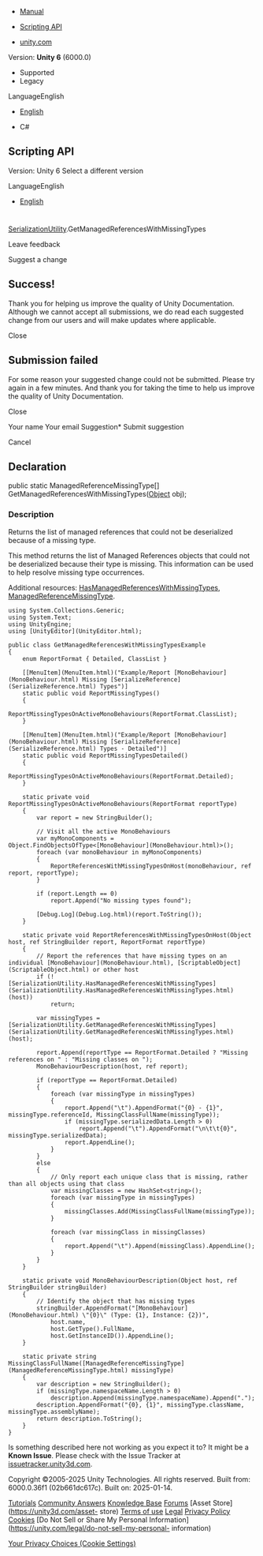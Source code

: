 [ ]()

  * [Manual](../Manual/index.html)
  * [Scripting API](../ScriptReference/index.html)

  * [unity.com](https://unity.com/)

Version: **Unity 6** (6000.0)

  * Supported
  * Legacy

LanguageEnglish

  * [English]()

  * C#

[ ](https://docs.unity3d.com)

## Scripting API

Version: Unity 6 Select a different version

LanguageEnglish

  * [English]()

#
[SerializationUtility](SerializationUtility.html).GetManagedReferencesWithMissingTypes

Leave feedback

Suggest a change

## Success!

Thank you for helping us improve the quality of Unity Documentation. Although
we cannot accept all submissions, we do read each suggested change from our
users and will make updates where applicable.

Close

## Submission failed

For some reason your suggested change could not be submitted. Please <a>try
again</a> in a few minutes. And thank you for taking the time to help us
improve the quality of Unity Documentation.

Close

Your name Your email Suggestion* Submit suggestion

Cancel

[ ]()

## Declaration

public static ManagedReferenceMissingType[]
GetManagedReferencesWithMissingTypes([Object](Object.html) obj);

### Description

Returns the list of managed references that could not be deserialized because
of a missing type.

This method returns the list of Managed References objects that could not be
deserialized because their type is missing. This information can be used to
help resolve missing type occurrences.  
  
Additional resources:
[HasManagedReferencesWithMissingTypes](SerializationUtility.HasManagedReferencesWithMissingTypes.html),
[ManagedReferenceMissingType](ManagedReferenceMissingType.html).

    
    
    using System.Collections.Generic;
    using System.Text;
    using UnityEngine;
    using [UnityEditor](UnityEditor.html);  
      
    public class GetManagedReferencesWithMissingTypesExample
    {
        enum ReportFormat { Detailed, ClassList }  
      
        [[MenuItem](MenuItem.html)("Example/Report [MonoBehaviour](MonoBehaviour.html) Missing [SerializeReference](SerializeReference.html) Types")]
        static public void ReportMissingTypes()
        {
            ReportMissingTypesOnActiveMonoBehaviours(ReportFormat.ClassList);
        }  
      
        [[MenuItem](MenuItem.html)("Example/Report [MonoBehaviour](MonoBehaviour.html) Missing [SerializeReference](SerializeReference.html) Types - Detailed")]
        static public void ReportMissingTypesDetailed()
        {
            ReportMissingTypesOnActiveMonoBehaviours(ReportFormat.Detailed);
        }  
      
        static private void ReportMissingTypesOnActiveMonoBehaviours(ReportFormat reportType)
        {
            var report = new StringBuilder();  
      
            // Visit all the active MonoBehaviours
            var myMonoComponents = Object.FindObjectsOfType<[MonoBehaviour](MonoBehaviour.html)>();
            foreach (var monoBehaviour in myMonoComponents)
            {
                ReportReferencesWithMissingTypesOnHost(monoBehaviour, ref report, reportType);
            }  
      
            if (report.Length == 0)
                report.Append("No missing types found");  
      
            [Debug.Log](Debug.Log.html)(report.ToString());
        }  
      
        static private void ReportReferencesWithMissingTypesOnHost(Object host, ref StringBuilder report, ReportFormat reportType)
        {
            // Report the references that have missing types on an individual [MonoBehaviour](MonoBehaviour.html), [ScriptableObject](ScriptableObject.html) or other host
            if (![SerializationUtility.HasManagedReferencesWithMissingTypes](SerializationUtility.HasManagedReferencesWithMissingTypes.html)(host))
                return;  
      
            var missingTypes = [SerializationUtility.GetManagedReferencesWithMissingTypes](SerializationUtility.GetManagedReferencesWithMissingTypes.html)(host);  
      
            report.Append(reportType == ReportFormat.Detailed ? "Missing references on " : "Missing classes on ");
            MonoBehaviourDescription(host, ref report);  
      
            if (reportType == ReportFormat.Detailed)
            {
                foreach (var missingType in missingTypes)
                {
                    report.Append("\t").AppendFormat("{0} - {1}", missingType.referenceId, MissingClassFullName(missingType));
                    if (missingType.serializedData.Length > 0)
                        report.Append("\t").AppendFormat("\n\t\t{0}", missingType.serializedData);
                    report.AppendLine();
                }
            }
            else
            {
                // Only report each unique class that is missing, rather than all objects using that class
                var missingClasses = new HashSet<string>();
                foreach (var missingType in missingTypes)
                {
                    missingClasses.Add(MissingClassFullName(missingType));
                }  
      
                foreach (var missingClass in missingClasses)
                {
                    report.Append("\t").Append(missingClass).AppendLine();
                }
            }
        }  
      
        static private void MonoBehaviourDescription(Object host, ref StringBuilder stringBuilder)
        {
            // Identify the object that has missing types
            stringBuilder.AppendFormat("[MonoBehaviour](MonoBehaviour.html) \"{0}\" (Type: {1}, Instance: {2})",
                host.name,
                host.GetType().FullName,
                host.GetInstanceID()).AppendLine();
        }  
      
        static private string MissingClassFullName([ManagedReferenceMissingType](ManagedReferenceMissingType.html) missingType)
        {
            var description = new StringBuilder();
            if (missingType.namespaceName.Length > 0)
                description.Append(missingType.namespaceName).Append(".");
            description.AppendFormat("{0}, {1}", missingType.className, missingType.assemblyName);
            return description.ToString();
        }
    }
    

Is something described here not working as you expect it to? It might be a
**Known Issue**. Please check with the Issue Tracker at
[issuetracker.unity3d.com](https://issuetracker.unity3d.com).

Copyright ©2005-2025 Unity Technologies. All rights reserved. Built from:
6000.0.36f1 (02b661dc617c). Built on: 2025-01-14.

[Tutorials](https://unity3d.com/learn) [Community
Answers](https://answers.unity3d.com) [Knowledge
Base](https://support.unity3d.com/hc/en-us)
[Forums](https://forum.unity3d.com) [Asset Store](https://unity3d.com/asset-
store) [Terms of use](https://docs.unity3d.com/Manual/TermsOfUse.html)
[Legal](https://unity.com/legal) [Privacy
Policy](https://unity.com/legal/privacy-policy)
[Cookies](https://unity.com/legal/cookie-policy) [Do Not Sell or Share My
Personal Information](https://unity.com/legal/do-not-sell-my-personal-
information)

[Your Privacy Choices (Cookie Settings)](javascript:void\(0\);)

